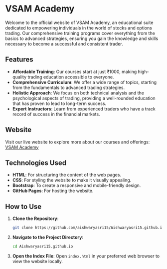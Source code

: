 # VSAM Academy

Welcome to the official website of VSAM Academy, an educational suite dedicated to empowering individuals in the world of stocks and options trading. Our comprehensive training programs cover everything from the basics to advanced strategies, ensuring you gain the knowledge and skills necessary to become a successful and consistent trader.

## Features

- **Affordable Training**: Our courses start at just ₹1000, making high-quality trading education accessible to everyone.
- **Comprehensive Curriculum**: We offer a wide range of topics, starting from the fundamentals to advanced trading strategies.
- **Holistic Approach**: We focus on both technical analysis and the psychological aspects of trading, providing a well-rounded education that has proven to lead to long-term success.
- **Expert Instructors**: Learn from experienced traders who have a track record of success in the financial markets.

## Website

Visit our live website to explore more about our courses and offerings: [VSAM Academy](https://aishwaryasri15.github.io/)

## Technologies Used

- **HTML**: For structuring the content of the web pages.
- **CSS**: For styling the website to make it visually appealing.
- **Bootstrap**: To create a responsive and mobile-friendly design.
- **GitHub Pages**: For hosting the website.

## How to Use

1. **Clone the Repository**:
   ```bash
   git clone https://github.com/aishwaryasri15/Aishwaryasri15.github.io.git
   ```
2. **Navigate to the Project Directory**:
   ```bash
   cd Aishwaryasri15.github.io
   ```
3. **Open the Index File**:
   Open `index.html` in your preferred web browser to view the website locally.
